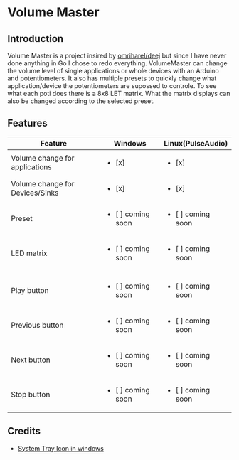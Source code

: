 # Volume Master
## Introduction 
Volume Master is a project insired by [omriharel/deej](https://github.com/omriharel/deej) but since I have never done anything in Go I chose to redo everything. 
VolumeMaster can change the volume level of single applications or whole devices with an Arduino and potentiometers. It also has multiple presets to quickly change what application/device the potentiometers are
supossed to controle. To see what each poti does there is a 8x8 LET matrix. What the matrix displays can also be changed according to the selected preset.
## Features
| Feature | Windows | Linux(PulseAudio) |
| --- | --- | --- | 
| Volume change for applications | <ul><li>[x] </li></ul> | <ul><li>[x] </li></ul> |
| Volume change for Devices/Sinks | <ul><li>[x] </li></ul> | <ul><li>[x] </li></ul> 
| Preset | <ul><li>[ ] coming soon </li></ul> | <ul><li>[ ] coming soon </li></ul> |
| LED matrix |<ul><li>[ ] coming soon </li></ul> | <ul><li>[ ] coming soon </li></ul> |
|  |  |  | 
| Play button | <ul><li>[ ] coming soon </li></ul>  | <ul><li>[ ] coming soon </li></ul> |
| Previous button | <ul><li>[ ] coming soon </li></ul>  | <ul><li>[ ] coming soon </li></ul> |
| Next button | <ul><li>[ ] coming soon </li></ul>  | <ul><li>[ ] coming soon </li></ul> |
| Stop button | <ul><li>[ ] coming soon </li></ul>  | <ul><li>[ ] coming soon </li></ul> |

## Credits
- <a href="https://www.flaticon.com/free-icon/filter_4663866?term=volume+mixer&page=1&position=1&origin=search&related_id=4663866">System Tray Icon in windows</a>
